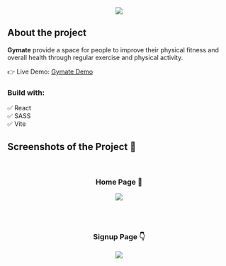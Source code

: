<div align='center'><img src='https://res.cloudinary.com/razaq/image/upload/v1687897046/gymate/logo-white_bc6pze.svg'/></div>

<h2>About the project</h2>

  <p><b>Gymate</b> provide a space for people to improve their physical fitness and overall health through regular exercise and physical activity.</p>

👉 Live Demo: <a href='https://gymateweb.vercel.app/'>Gymate Demo</a>

<h3>Build with:</h3>

:white_check_mark: React <br>
:white_check_mark: SASS <br>
:white_check_mark: Vite <br>

<h2>Screenshots of the Project 📸</h2>
<br>
<h3 align='center'>Home Page 🏡</h3>

<div align='center'>
<img src='https://res.cloudinary.com/razaq/image/upload/v1687898560/gymate/gymateHome2_wt3fq3.png'/>

</div>

<br><br>

<h3 align='center'>Signup Page 👇</h3>

<div align='center'>
<img src='https://res.cloudinary.com/razaq/image/upload/v1687896909/gymate/gymateSignup_ls5qvf.png'/>
</div>
<br>
<br>
<br>
<br>
